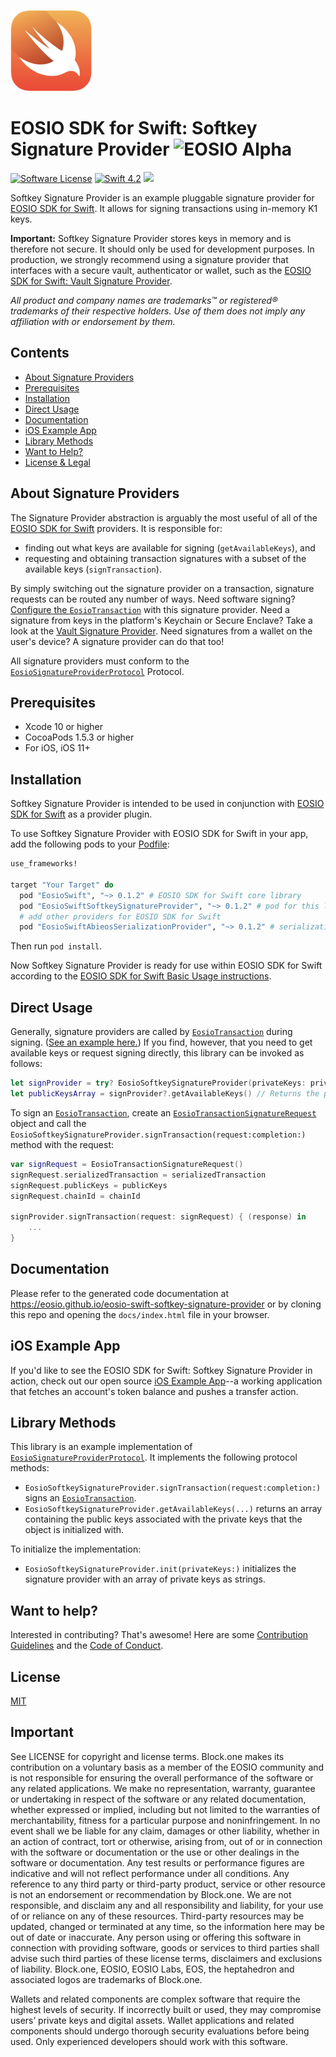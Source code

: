 ![Swift Logo](https://github.com/EOSIO/eosio-swift-softkey-signature-provider/raw/master/img/swift-logo.png)
# EOSIO SDK for Swift: Softkey Signature Provider ![EOSIO Alpha](https://img.shields.io/badge/EOSIO-Alpha-blue.svg)

[![Software License](https://img.shields.io/badge/license-MIT-lightgrey.svg)](https://github.com/EOSIO/eosio-swift/blob/master/LICENSE)
[![Swift 4.2](https://img.shields.io/badge/Language-Swift_4.2-orange.svg)](https://swift.org)
![](https://img.shields.io/badge/Deployment%20Target-iOS%2011-blue.svg)

Softkey Signature Provider is an example pluggable signature provider for [EOSIO SDK for Swift](https://github.com/EOSIO/eosio-swift). It allows for signing transactions using in-memory K1 keys.

**Important:** Softkey Signature Provider stores keys in memory and is therefore not secure. It should only be used for development purposes. In production, we strongly recommend using a signature provider that interfaces with a secure vault, authenticator or wallet, such as the [EOSIO SDK for Swift: Vault Signature Provider](https://github.com/EOSIO/eosio-swift-vault-signature-provider).

*All product and company names are trademarks™ or registered® trademarks of their respective holders. Use of them does not imply any affiliation with or endorsement by them.*

## Contents

- [About Signature Providers](#about-signature-providers)
- [Prerequisites](#prerequisites)
- [Installation](#installation)
- [Direct Usage](#direct-usage)
- [Documentation](#documentation)
- [iOS Example App](#ios-example-app)
- [Library Methods](#library-methods)
- [Want to Help?](#want-to-help)
- [License & Legal](#license)

## About Signature Providers

The Signature Provider abstraction is arguably the most useful of all of the [EOSIO SDK for Swift](https://github.com/EOSIO/eosio-swift) providers. It is responsible for:

* finding out what keys are available for signing (`getAvailableKeys`), and
* requesting and obtaining transaction signatures with a subset of the available keys (`signTransaction`).

By simply switching out the signature provider on a transaction, signature requests can be routed any number of ways. Need software signing? [Configure the `EosioTransaction`](https://github.com/EOSIO/eosio-swift#basic-usage) with this signature provider. Need a signature from keys in the platform's Keychain or Secure Enclave? Take a look at the [Vault Signature Provider](https://github.com/EOSIO/eosio-swift-vault-signature-provider). Need signatures from a wallet on the user's device? A signature provider can do that too!

All signature providers must conform to the [`EosioSignatureProviderProtocol`](https://github.com/EOSIO/eosio-swift/blob/master/EosioSwift/EosioSignatureProviderProtocol/EosioSignatureProviderProtocol.swift) Protocol.

## Prerequisites

* Xcode 10 or higher
* CocoaPods 1.5.3 or higher
* For iOS, iOS 11+

## Installation

Softkey Signature Provider is intended to be used in conjunction with [EOSIO SDK for Swift](https://github.com/EOSIO/eosio-swift) as a provider plugin.

To use Softkey Signature Provider with EOSIO SDK for Swift in your app, add the following pods to your [Podfile](https://guides.cocoapods.org/syntax/podfile.html):

```ruby
use_frameworks!

target "Your Target" do
  pod "EosioSwift", "~> 0.1.2" # EOSIO SDK for Swift core library
  pod "EosioSwiftSoftkeySignatureProvider", "~> 0.1.2" # pod for this library
  # add other providers for EOSIO SDK for Swift
  pod "EosioSwiftAbieosSerializationProvider", "~> 0.1.2" # serialization provider

```

Then run `pod install`.

Now Softkey Signature Provider is ready for use within EOSIO SDK for Swift according to the [EOSIO SDK for Swift Basic Usage instructions](https://github.com/EOSIO/eosio-swift/tree/master#basic-usage).

## Direct Usage

Generally, signature providers are called by [`EosioTransaction`](https://github.com/EOSIO/eosio-swift/blob/master/EosioSwift/EosioTransaction/EosioTransaction.swift) during signing. ([See an example here.](https://github.com/EOSIO/eosio-swift#basic-usage)) If you find, however, that you need to get available keys or request signing directly, this library can be invoked as follows:

```swift
let signProvider = try? EosioSoftkeySignatureProvider(privateKeys: privateKeysArray)
let publicKeysArray = signProvider?.getAvailableKeys() // Returns the public keys.
```

To sign an [`EosioTransaction`](https://github.com/EOSIO/eosio-swift/blob/master/EosioSwift/EosioTransaction/EosioTransaction.swift), create an [`EosioTransactionSignatureRequest`](https://github.com/EOSIO/eosio-swift/blob/master/EosioSwift/EosioSignatureProviderProtocol/EosioSignatureProviderProtocol.swift) object and call the `EosioSoftkeySignatureProvider.signTransaction(request:completion:)` method with the request:

```swift
var signRequest = EosioTransactionSignatureRequest()
signRequest.serializedTransaction = serializedTransaction
signRequest.publicKeys = publicKeys
signRequest.chainId = chainId

signProvider.signTransaction(request: signRequest) { (response) in
    ...
}
```

## Documentation

Please refer to the generated code documentation at https://eosio.github.io/eosio-swift-softkey-signature-provider or by cloning this repo and opening the `docs/index.html` file in your browser.

## iOS Example App

If you'd like to see the EOSIO SDK for Swift: Softkey Signature Provider in action, check out our open source [iOS Example App](https://github.com/EOSIO/eosio-swift-ios-example-app)--a working application that fetches an account's token balance and pushes a transfer action.

## Library Methods

This library is an example implementation of [`EosioSignatureProviderProtocol`](https://github.com/EOSIO/eosio-swift/blob/master/EosioSwift/EosioSignatureProviderProtocol/EosioSignatureProviderProtocol.swift). It implements the following protocol methods:

* `EosioSoftkeySignatureProvider.signTransaction(request:completion:)` signs an [`EosioTransaction`](https://github.com/EOSIO/eosio-swift/blob/master/EosioSwift/EosioTransaction/EosioTransaction.swift).
* `EosioSoftkeySignatureProvider.getAvailableKeys(...)` returns an array containing the public keys associated with the private keys that the object is initialized with.

To initialize the implementation:

* `EosioSoftkeySignatureProvider.init(privateKeys:)` initializes the signature provider with an array of private keys as strings.

## Want to help?

Interested in contributing? That's awesome! Here are some [Contribution Guidelines](https://github.com/EOSIO/eosio-swift-softkey-signature-provider/blob/master/CONTRIBUTING.md) and the [Code of Conduct](https://github.com/EOSIO/eosio-swift-softkey-signature-provider/blob/master/CONTRIBUTING.md#conduct).

## License

[MIT](https://github.com/EOSIO/eosio-swift-softkey-signature-provider/blob/master/LICENSE)

## Important

See LICENSE for copyright and license terms.  Block.one makes its contribution on a voluntary basis as a member of the EOSIO community and is not responsible for ensuring the overall performance of the software or any related applications.  We make no representation, warranty, guarantee or undertaking in respect of the software or any related documentation, whether expressed or implied, including but not limited to the warranties of merchantability, fitness for a particular purpose and noninfringement. In no event shall we be liable for any claim, damages or other liability, whether in an action of contract, tort or otherwise, arising from, out of or in connection with the software or documentation or the use or other dealings in the software or documentation. Any test results or performance figures are indicative and will not reflect performance under all conditions.  Any reference to any third party or third-party product, service or other resource is not an endorsement or recommendation by Block.one.  We are not responsible, and disclaim any and all responsibility and liability, for your use of or reliance on any of these resources. Third-party resources may be updated, changed or terminated at any time, so the information here may be out of date or inaccurate.  Any person using or offering this software in connection with providing software, goods or services to third parties shall advise such third parties of these license terms, disclaimers and exclusions of liability.  Block.one, EOSIO, EOSIO Labs, EOS, the heptahedron and associated logos are trademarks of Block.one.

Wallets and related components are complex software that require the highest levels of security.  If incorrectly built or used, they may compromise users’ private keys and digital assets. Wallet applications and related components should undergo thorough security evaluations before being used.  Only experienced developers should work with this software.
